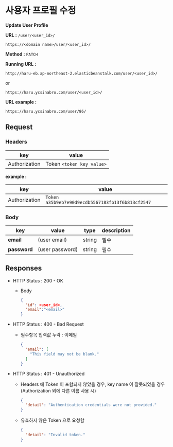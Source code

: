 # 사용자 프로필 수정

**Update User Profile**

**URL :** `/user/<user_id>/`

`https://<domain name>/user/<user_id>/`

**Method :** `PATCH`

**Running URL :**

`http://haru-eb.ap-northeast-2.elasticbeanstalk.com/user/<user_id>/`

or

`https://haru.ycsinabro.com/user/<user_id>/`

**URL example :**

`https://haru.ycsinabro.com/user/86/`

## Request

### Headers

key           | value
------------- | -------------------------
Authorization | Token `<token key value>`

**example :**

key           | value
------------- | ------------------------------------------------
Authorization | `Token a35b9eb7e90d9ecdb5567183fb13f6b813cf2547`

### Body

key          | value           | type   | description
------------ | --------------- | ------ | -----------
**email**    | (user email)    | string | 필수
**password** | (user password) | string | 필수

## Responses

- HTTP Status : 200 - OK

  - Body

    ```json
    {
      "id": <user_id>,
      "email":"<email>"
    }
    ```

- HTTP Status : 400 - Bad Request

  - 필수항목 입력값 누락 : 이메일

    ```json
    {
      "email": [
        "This field may not be blank."
      ]
    }
    ```

- HTTP Status : 401 - Unauthorized

  - Headers 에 Token 이 포함되지 않았을 경우, key name 이 잘못되었을 경우 (Authorization 외에 다른 이름 사용 시)

    ```json
    {
      "detail": "Authentication credentials were not provided."
    }
    ```

  - 유효하지 않은 Token 으로 요청함

    ```json
    {
      "detail": "Invalid token."
    }
    ```
